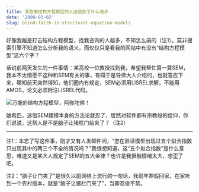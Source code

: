 ```yaml
---
title: 某些做结构方程模型的人迷信到了什么地步
date: '2009-03-02'
slug: blind-faith-in-structural-equation-models
---
```


好像我越是打击结构方程模型，找我咨询的人越多，不知怎么搞的（注1）。莫非搜索引擎不知道怎么分析我的语义，而仅仅只是看我的网站中有没有“结构方程模型”这六个字？

话说前两天发生的一件事情：某高校一位教授找到我，希望我帮忙算一算SEM，我本不太情愿干这种和SEM有关的事，有碍于是导师大人介绍的，也就答应下来，哪知前天突然得知，他们圈内有规定，SEM必须用LISREL求解，不能用AMOS，论文必须附注LISREL代码。

![万能的结构方程模型，阿弥陀佛！](https://db.yihui.org/imgur/XF0QuIQ.gif)

娘希匹，迷信SEM建模本身的方法论就忍了，居然对软件都有宗教般的信仰，你们说说，这帮人是不是脑子让猪栏门给夹了？（注2）

---

注1：本忘了写这件事，刚才又有人发邮件问，“您在验证模型出现过五个拟合指数只出现其中的两三个不全的情况吗？”我很想知道，这“五个拟合指数”是什么意思，难道又是某大人规定了SEM的五大金律？也许是我抵触情绪太大，想歪了吧。

注2：“脑子让门夹了”是很久以前网络上流行的一句话，我前年寒假回家，在家听到一个农村版本，就是“脑子让猪栏门夹了”，当即忍俊不禁。
